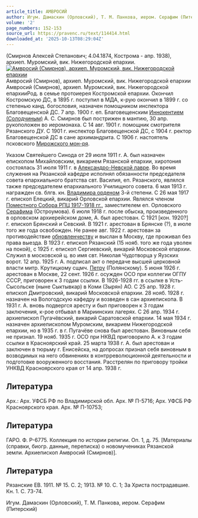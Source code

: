 ```yaml
---
article_title: АМВРОСИЙ
author: Игум. Дамаскин (Орловский), Т. М. Панкова, иером. Серафим (Питерский)
volume: '2'
page_numbers: 152-153
source_url: https://pravenc.ru/text/114414.html
downloaded_at: '2025-10-13T08:29:04Z'
---
```


(Смирнов Алексей Степанович; 4.04.1874, Кострома - апр. 1938), архиеп. Муромский, вик. Нижегородской епархии.[![Амвросий (Смирнов), архиеп. Муромский, вик. Нижегородской епархии](https://pravenc.ru/data/901/447/1234/i200.jpg "Кликните для увеличения картинки")](https://pravenc.ru/data/901/447/1234/i400.jpg)Амвросий (Смирнов), архиеп. Муромский, вик. Нижегородской епархии  
Амвросий (Смирнов), архиеп. Муромский, вик. Нижегородской епархииРод. в семье протоиерея Костромской епархии. Окончил Костромскую ДС, в 1895 г. поступил в МДА, к-рую окончил в 1899 г. со степенью канд. богословия, назначен помощником инспектора Благовещенской ДС. 7 апр. 1900 г. еп. Благовещенским [Иннокентием (Солодчиным)](<https://pravenc.ru/text/Иннокентием (Солодчиным).html>) А. С. Смирнов был пострижен в мантию, 30 апр. рукоположен во иеромонаха. С 14 авг. 1901 г. помощник смотрителя Рязанского ДУ. С 1901 г. инспектор Благовещенской ДС, с 1904 г. ректор Благовещенской ДС в сане архимандрита. С 1906 г. настоятель псковского [Мирожского мон-ря](<https://pravenc.ru/text/Псковский Мирожский В Честь Преображения Господня Мужской Монастырь.html>).

Указом Святейшего Синода от 29 июля 1911 г. А. был назначен епископом Михайловским, викарием Рязанской епархии, хиротония состоялась 31 июля 1911 г. в [Александро-Невской лавре](<https://pravenc.ru/text/Александро-Невская лавра.html>). Во время служения на Рязанской кафедре исполнял обязанности председателя совета епархиального братства свт. Василия, еп. Рязанского, являлся также председателем епархиального Училищного совета. 6 мая 1913 г. награжден св. блгв. кн. [Владимира орденом](<https://pravenc.ru/text/Владимира орденом.html>) 3-й степени. С 26 мая 1917 г. епископ Елецкий, викарий Орловской епархии. Являлся членом [Поместного Собора РПЦ 1917-1918 гг.](<https://pravenc.ru/text/ПОМЕСТНЫЙ СОБОР ПРАВОСЛАВНОЙ РОССИЙСКОЙ ЦЕРКВИ 1917-1918 ГГ .html>), заместителем еп. Орловского [Серафима](https://pravenc.ru/text/Серафима.html) (Остроумова). 6 июля 1918 г. после обыска, произведенного в орловском архиерейском доме, А. был арестован. С 1921 [кон. 1920?] г. епископ Брянский и Севский. В 1921 г. арестован в Брянске (?), в июле того же года освобожден. Не ранее авг. 1922 г. арестован за противодействие [обновленчеству](https://pravenc.ru/text/обновленчество.html) и выслан в Москву, где проживал без права выезда. В 1923 г. епископ Рязанский (15 нояб. того же года уволен на покой), с 1925 г. епископ Сергиевский, викарий Московской епархии. Служил в московской ц. во имя свт. Николая Чудотворца у Яузских ворот. 12 апр. 1925 г. А. подписал акт о передаче высшей церковной власти митр. Крутицкому сщмч. [Петру](https://pravenc.ru/text/Петр.html) (Полянскому). 5 июня 1926 г. арестован в Москве, 22 сент. 1926 г. осужден ОСО при коллегии ОГПУ СССР, приговорен к 3 годам ссылки. В 1926-1928 гг. в ссылке в Усть-Сысольске (ныне Сыктывкар) в Коми (Зырян) АО. С 25 апр. 1928 г. епископ Дмитровский, викарий Московской епархии. 28 нояб. 1928 г. назначен на Вологодскую кафедру и возведен в сан архиепископа. В 1931 г. А. вновь подвергся аресту и был приговорен к 3 годам заключения, к-рое отбывал в Мариинских лагерях. С 26 апр. 1934 г. архиепископ Пугачёвский, викарий Саратовской епархии. 14 мая 1934 г. назначен архиепископом Муромским, викарием Нижегородской епархии, но в 1935 г. в г. Пугачёве снова был арестован. Виновным себя не признал. 19 нояб. 1935 г. ОСО при НКВД приговорило А. к 3 годам ссылки в Красноярский край. 25 марта 1938 г. А. был арестован и заключен в тюрьму г. Енисейска, на допросах признал себя виновным в возводимых на него обвинениях в контрреволюционной деятельности и подготовке вооруженного восстания. Расстрелян по приговору тройки УНКВД Красноярского края от 14 апр. 1938 г.

## Литература

Арх.: Арх. УФСБ РФ по Владимирской обл. Арх. № П-5716; Арх. УФСБ РФ Красноярского края. Арх. № П-10753;

## Литература

ГАРО. Ф. Р-6775. Коллекция по истории религии. Оп. 1, д. 75. [Материалы (справки, биогр. данные, переписка) о новомучениках Рязанской земли. Архиепископ Амвросий (Смирнов)].

## Литература

Рязанские ЕВ. 1911. № 15. С. 2; 1913. № 10. С. 1; За Христа пострадавшие. Кн. 1. С. 73-74.

Игум. Дамаскин (Орловский), Т. М. Панкова, иером. Серафим (Питерский)
